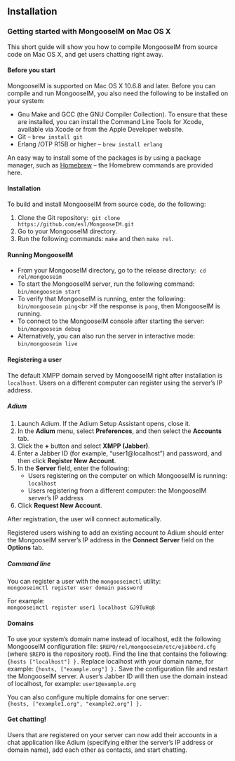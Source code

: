 ## Installation 

### Getting started with MongooseIM on Mac OS X

This short guide will show you how to compile MongooseIM from source code on Mac OS X, and get users chatting right away.

#### Before you start

MongooseIM is supported on Mac OS X 10.6.8 and later. Before you can compile and run MongooseIM, you also need the following to be installed on your system: 

* Gnu Make and GCC (the GNU Compiler Collection). To ensure that these are installed, you can install the Command Line Tools for Xcode, available via Xcode or from the Apple Developer website.
* Git – `brew install git`
* Erlang /OTP R15B or higher – `brew install erlang`

An easy way to install some of the packages is by using a package manager, such as [Homebrew](http://brew.sh) – the Homebrew commands are provided here.

#### Installation

To build and install MongooseIM from source code, do the following:

1. Clone the Git repository:  `git clone https://github.com/esl/MongooseIM.git`
2. Go to your MongooseIM directory.
3. Run the following commands: `make` and then `make rel`.

#### Running MongooseIM

* From your MongooseIM directory, go to the release directory:  `cd rel/mongooseim`
* To start the MongooseIM server, run the following command:  `bin/mongooseim start`
* To verify that MongooseIM is running, enter the following:  `bin/mongooseim ping`<br \>If the response is `pong`, then MongooseIM is running.
* To connect to the MongooseIM console after starting the server:  `bin/mongooseim debug`
* Alternatively, you can also run the server in interactive mode:  `bin/mongooseim live`

#### Registering a user

The default XMPP domain served by MongooseIM right after installation is `localhost`. Users on a different computer can register using the server’s IP address.

##### Adium

1. Launch Adium. If the Adium Setup Assistant opens, close it.
2. In the **Adium** menu, select **Preferences**, and then select the **Accounts** tab.
3. Click the **+** button and select **XMPP (Jabber)**.
4. Enter a Jabber ID (for example, “user1@localhost”) and password, and then click **Register New Account**.
5. In the **Server** field, enter the following:
	* Users registering on the computer on which MongooseIM is running: `localhost`
	* Users registering from a different computer: the MongooseIM server’s IP address
6. Click **Request New Account**.

After registration, the user will connect automatically.

Registered users wishing to add an existing account to Adium should enter the MongooseIM server’s IP address in the **Connect Server** field on the **Options** tab.

##### Command line

You can register a user with the `mongooseimctl` utility:  
`mongooseimctl register user domain password`

For example:  
`mongooseimctl register user1 localhost GJ9TuHq8`

#### Domains

To use your system’s domain name instead of localhost, edit the following MongooseIM configuration file: `$REPO/rel/mongooseim/etc/ejabberd.cfg` (where `$REPO` is the repository root). Find the line that contains the following: `{hosts ["localhost"] }.` Replace localhost with your domain name, for example: `{hosts, ["example.org"] }.` Save the configuration file and restart the MongooseIM server. A user’s Jabber ID will then use the domain instead of localhost, for example: `user1@example.org`

You can also configure multiple domains for one server:  
`{hosts, ["example1.org", "example2.org"] }.`

#### Get chatting!

Users that are registered on your server can now add their accounts in a chat application like Adium (specifying either the server’s IP address or domain name), add each other as contacts, and start chatting.
